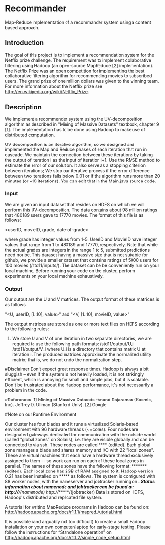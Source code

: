 Recommander
===========

Map-Reduce implementation of a recommander system using a content based approach. 

## Introduction

The goal of this project is to implement a recommendation system for the Netflix prize challenge. The requirement was to implement collaborative filtering using Hadoop (an open-source MapReduce [2] implementation). The Netflix Prize was an open competition for implementing the best collaborative filtering
algorithm for recommending movies to subscribed users. The grand prize of one million dollars was given to the winning team. For more information about the Netflix prize see
http://en.wikipedia.org/wiki/Netflix_Prize.


## Description

We implement a recommender system using the UV-decomposition algorithm as described in "Mining of Massive Datasets" textbook, chapter 9 [1]. The implementation has to be done using Hadoop to make use of distributed computation.

UV decomposition is an iterative algorithm, so we designed and implemented the Map and Reduce phases of each iteration that run in cascade. We maintain the connection between these iterations by taking the output of iteration i as the input of iteration i+1. Use the RMSE method to estimate the error of our solution. It also serve as a stopping criterion between iterations; We stop our iterative process if the error difference between two iterations falls below 0.01 or if the algorithm runs more than 20 minutes (or ~10 iterations). You can edit that in the Main.java source code.

### Input

We are given an input dataset that resides on HDFS on which we will perform this UV-decomposition. The data contains about 98 million ratings that 480189 users gave to 17770 movies. The format of this file is as follows:

\<userID, movieID, grade, date-of-grade\>

where grade has integer values from 1-5. UserID and MovieID have integer values that range from 1 to 480189 and 17770, respectively. Note that while the actual grades are integers in the range 1 to 5, submitted predictions need not be. This dataset having a massive size that is not suitable for github, we provide a smaller dataset that contains ratings of 5000 users for 100 movies (/std11/inputs/). The dataset can be be conveniently run on your local machine. Before running your code on the cluster, perform experiments on your local machine
exhaustively.

### Output

Our output are the U and V matrices. The output format of these matrices is as follows

"<U, userID, [1..10], value>" and
"<V, [1..10], movieID, value>"

The output matrices are stored as one or more text files on HDFS according to the following rules:
1) We store U and V of one iteration in two separate directories, we are required to use the following path formats:
/std11/output/U_i
/std11/output/V_i
where U_i is a directory that contains matrix U at iteration i.
The produced matrices approximate the normalized utility matrix; that is, we do not undo the normalization step.

#Disclaimer
Don’t expect great response times. Hadoop is always a bit sluggish – even if the system is not heavily loaded, it is not strikingly efficient, which is annoying for small and simple jobs, but it is scalable. Don't be frustrated about the Hadoop performance, it's not necessarily a problem in the code.


#References
[1] Mining of Massive Datasets -Anand Rajaraman (Kosmix, Inc). Jeffrey D. Ullman (Stanford Univ).
[2] Google

#Note on our Runtime Environment

Our cluster has four blades and it runs a virtualized Solaris-based environment with 96 hardware threads (~=cores). Four nodes are designated gateways dedicated for communication with the outside world (called “global zones” on Solaris), i.e. they are visible globally and can be connected to via ssh. These nodes are called **** (edited). Each global zone manages a blade and shares memory and I/O with 22 "local zones". These
are virtual machines that each have a hardware thread exclusively assigned to them -- so work
can run on each of these local zones in parallel. The names of these zones have the following
format: ******* (edited). Each local zone has 2GB of RAM assigned to it. Hadoop version 0.21 has been installed on ***** as follows. The system is configured with 88 worker nodes, with the nameserver and jobtracker running on *****. Status information about namenode and jobtracker can be found at:
http://******/(namenode)
http://******/(jobtracker)
Data is stored on HDFS, Hadoop's distributed and replicated file system.

A tutorial for writing MapReduce programs in Hadoop can be found on:
http://hadoop.apache.org/docs/r1.1.1/mapred_tutorial.html

It is possible (and arguably not too difficult) to create a small Hadoop installation on your own computer/laptop for early-stage testing. Please follow the instructions for “Standalone operation” on 
http://hadoop.apache.org/docs/r1.1.2/single_node_setup.html
